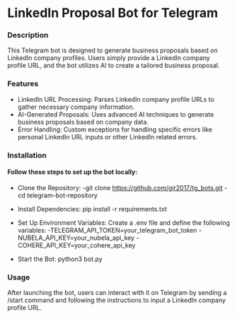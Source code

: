 # LinkedIn Proposal Bot for Telegram

### Description

This Telegram bot is designed to generate business proposals based on LinkedIn company profiles. Users simply provide a LinkedIn company profile URL, and the bot utilizes AI to create a tailored business proposal.

### Features

- LinkedIn URL Processing: Parses LinkedIn company profile URLs to gather necessary company information.
- AI-Generated Proposals: Uses advanced AI techniques to generate business proposals based on company data.
- Error Handling: Custom exceptions for handling specific errors like personal LinkedIn URL inputs or other LinkedIn related errors.
  
### Installation

#### Follow these steps to set up the bot locally:

* Clone the Repository:
-git clone https://github.com/gir2017/tg_bots.git
-cd telegram-bot-repository

* Install Dependencies:
pip install -r requirements.txt

* Set Up Environment Variables:
Create a .env file and define the following variables:
-TELEGRAM_API_TOKEN=your_telegram_bot_token
-NUBELA_API_KEY=your_nubela_api_key
-COHERE_API_KEY=your_cohere_api_key

* Start the Bot:
python3 bot.py

### Usage
After launching the bot, users can interact with it on Telegram by sending a /start command and following the instructions to input a LinkedIn company profile URL.
